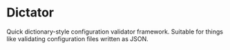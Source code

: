 # Dictator

Quick dictionary-style configuration validator framework. Suitable for things like validating configuration files written as JSON.

